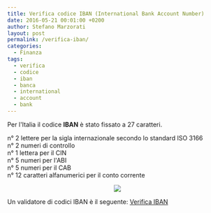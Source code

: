 ```yaml
---
title: Verifica codice IBAN (International Bank Account Number)
date: 2016-05-21 00:01:00 +0200
author: Stefano Marzorati
layout: post
permalink: /verifica-iban/
categories:
  - Finanza
tags:
  - verifica
  - codice
  - iban
  - banca
  - international
  - account
  - bank
---
```

Per l'Italia il codice **IBAN** è stato fissato a 27 caratteri.   

n° 2 lettere per la sigla internazionale secondo lo standard ISO 3166   
n° 2 numeri di controllo   
n° 1 lettera per il CIN   
n° 5 numeri per l'ABI   
n° 5 numeri per il CAB   
n° 12 caratteri alfanumerici per il conto corrente   

<p align="center">
  <img src="https://farm8.staticflickr.com/7187/26531944744_bf8efd06ba_o.png">
</p>   

Un validatore di codici IBAN è il seguente: <a href="http://www.mutuissimo.it/iban.asp" target="_blank">Verifica IBAN</a>